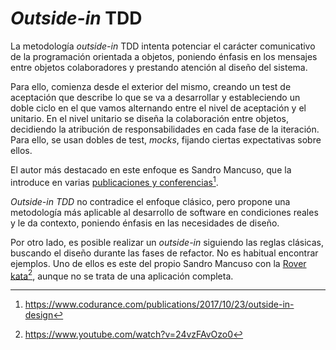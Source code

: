 # *Outside-in* TDD #

La metodología *outside-in* TDD intenta potenciar el carácter comunicativo de la programación orientada a objetos, poniendo énfasis en los mensajes entre objetos colaboradores y prestando atención al diseño del sistema.

Para ello, comienza desde el exterior del mismo, creando un test de aceptación que describe lo que se va a desarrollar y estableciendo un doble ciclo en el que vamos alternando entre el nivel de aceptación y el unitario. En el nivel unitario se diseña la colaboración entre objetos, decidiendo la atribución de responsabilidades en cada fase de la iteración. Para ello, se usan dobles de test, *mocks*, fijando ciertas expectativas sobre ellos. 

El autor más destacado en este enfoque es Sandro Mancuso, que la introduce en varias [publicaciones y conferencias](https://www.codurance.com/publications/2017/10/23/outside-in-design)[^fn41].

*Outside-in TDD* no contradice el enfoque clásico, pero propone una metodología más aplicable al desarrollo de software en condiciones reales y le da contexto, poniendo énfasis en las necesidades de diseño.

Por otro lado, es posible realizar un *outside-in* siguiendo las reglas clásicas, buscando el diseño durante las fases de refactor. No es habitual encontrar ejemplos. Uno de ellos es este del propio Sandro Mancuso con la [Rover kata](https://www.youtube.com/watch?v=24vzFAvOzo0)[^fn42], aunque no se trata de una aplicación completa.


[^fn41]: https://www.codurance.com/publications/2017/10/23/outside-in-design
[^fn42]: https://www.youtube.com/watch?v=24vzFAvOzo0